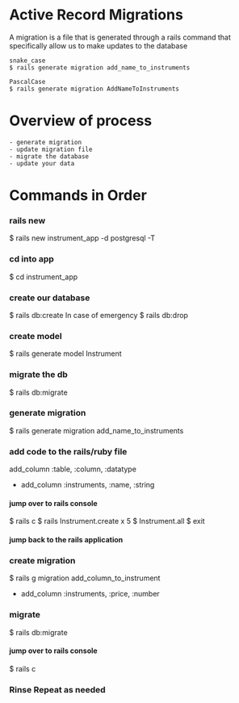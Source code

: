# Active Record Migrations

A migration is a file that is generated through a rails command that specifically allow us to make updates to the database

```
snake_case
$ rails generate migration add_name_to_instruments

PascalCase
$ rails generate migration AddNameToInstruments
```

# Overview of process
    - generate migration
    - update migration file
    - migrate the database
    - update your data


# Commands in Order
### rails new 
$ rails new instrument_app -d postgresql -T
### cd into app
$ cd instrument_app
### create our database
$ rails db:create
        In case of emergency $ rails db:drop
### create model 
$ rails generate model Instrument 
### migrate the db
$ rails db:migrate
### generate migration
$ rails generate migration add_name_to_instruments

### add code to the rails/ruby file
add_column :table, :column, :datatype
- add_column :instruments, :name, :string

#### jump over to rails console
$ rails c
$ rails Instrument.create x 5
$ Instrument.all
$ exit

#### jump back to the rails application

### create migration

$ rails g migration add_column_to_instrument

- add_column :instruments, :price, :number

 ### migrate
$ rails db:migrate

#### jump over to rails console
$ rails c

### Rinse Repeat as needed
